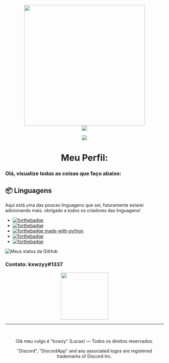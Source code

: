<p align="center">
<img height="384" src="https://imgur.com/pNticQl.png">
<br>
<a href="https://discordapp.com/"><img src="https://img.shields.io/badge/%3Ckxwzyy%3E%20-%237289DA.svg?&style=for-the-badge&logo=discord&logoColor=white"></a>
</p>
<p align="center">
<a href="https://twitter.com/intent/user?screen_name=kxwzyy"><img src="https://img.shields.io/twitter/url/https/twitter.com/intent/user.svg?label=Seguir%20kxwzyy&style=social"></a>
<h1 align="center">Meu Perfil:</h1>

<p align="center">

### Olá, visualize todas as coisas que faço abaixo:

## 📦 Linguagens

Aqui está uma das poucas linguagens que sei, futuramente estarei adicionando mais. obrigado a todos os criadores das linguagens!


* [![forthebadge](https://img.shields.io/badge/javascript%20-%23323330.svg?&style=for-the-badge&logo=javascript&logoColor=%23F7DF1E)](https://forthebadge.com)
* [![forthebadge](https://img.shields.io/badge/c++%20-%2300599C.svg?&style=for-the-badge&logo=c%2B%2B&ogoColor=white)](https://forthebadge.com)
* [![forthebadge made-with-python](https://img.shields.io/badge/python%20-%2314354C.svg?&style=for-the-badge&logo=python&logoColor=white)](https://www.python.org/)
* [![forthebadge](https://img.shields.io/badge/html5%20-%23E34F26.svg?&style=for-the-badge&logo=html5&logoColor=white)](https://forthebadge.com)
* [![forthebadge](https://img.shields.io/badge/css3%20-%231572B6.svg?&style=for-the-badge&logo=css3&logoColor=white)](https://forthebadge.com)

![Meus status da GitHub](https://github-readme-stats.vercel.app/api?username=kxwzyy&show_icons=true&theme=radical)

### Contato: kxwzyy#1337

<p align="center">
<img height="150" src="https://imgur.com/0e1a2m5.png">
<br>

<hr>
<br>
<p align="center">Olá meu vulgo é "kxwzy" (Lucas) — Todos os direitos reservados.</p>
<p align="center">"Discord", "DiscordApp" and any associated logos are registered trademarks of Discord Inc.</p>
